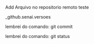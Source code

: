 Add Arquivo no repositorio remoto teste

_github.senai.versoes

lembrei do comando: git commit

lembrei do comando: git status

